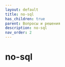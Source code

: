 ```yaml
---
layout: default
title: no-sql
has_children: true
parent: Вопросы и решения
description: no-sql
nav_order: 2
---
```

# no-sql